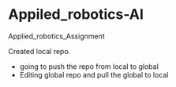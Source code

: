 # Appiled_robotics-AI
Applied_robotics_Assignment 

Created local repo.

* going to push the repo from local to global
* Editing global repo and pull the global to local


